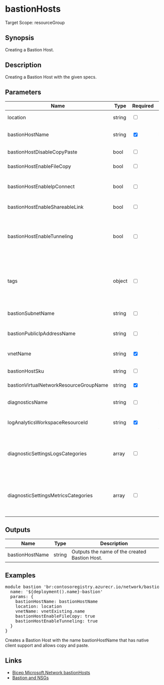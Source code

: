 ﻿# bastionHosts

Target Scope: resourceGroup

## Synopsis
Creating a Bastion Host.

## Description
Creating a Bastion Host with the given specs.

## Parameters
| Name | Type | Required | Validation | Default value | Description |
| -- |  -- | -- | -- | -- | -- |
| location | string | <input type="checkbox"> | None | <pre>resourceGroup().location</pre> | Specifies the Azure location where the resource should be created. Defaults to the resourcegroup location. |
| bastionHostName | string | <input type="checkbox" checked> | Length between 1-80 | <pre></pre> | Specifies the name of the Azure Bastion resource. |
| bastionHostDisableCopyPaste | bool | <input type="checkbox"> | None | <pre>false</pre> | Enable/Disable Copy/Paste feature of the Bastion Host resource. |
| bastionHostEnableFileCopy | bool | <input type="checkbox"> | None | <pre>false</pre> | Enable/Disable File Copy (between Host & Client) feature of the Bastion Host resource. |
| bastionHostEnableIpConnect | bool | <input type="checkbox"> | None | <pre>false</pre> | Enable/Disable IP Connect feature of the Bastion Host resource. This will allow you to connect to VM\'s (either azure or non-azure) using the VM\'s private IP address through Bastion. |
| bastionHostEnableShareableLink | bool | <input type="checkbox"> | None | <pre>false</pre> | Enable/Disable Shareable Link of the Bastion Host resource which is a URL to the bastion remote to the VM. |
| bastionHostEnableTunneling | bool | <input type="checkbox"> | None | <pre>false</pre> | Enable/Disable Tunneling feature of the Bastion Host resource.<br>SSH tunneling is a method of transporting arbitrary networking data over an encrypted SSH connection. It can be used to add encryption to legacy applications. It can also be used to implement VPNs (Virtual Private Networks) and access intranet services across firewalls. |
| tags | object | <input type="checkbox"> | None | <pre>{}</pre> | The tags to apply to this resource. This is an object with key/value pairs.<br>Example:<br>{<br>&nbsp;&nbsp;&nbsp;FirstTag: myvalue<br>&nbsp;&nbsp;&nbsp;SecondTag: another value<br>} |
| bastionSubnetName | string | <input type="checkbox"> | Length between 1-80 | <pre>'AzureBastionSubnet'</pre> | Name of the Azure Bastion subnet. This is probably going to have to be `AzureBastionSubnet` due to Azure restrictions. |
| bastionPublicIpAddressName | string | <input type="checkbox"> | Length between 1-80 | <pre>bastionHostName</pre> | The resource name of the Public IP for this Azure Bastion host. |
| vnetName | string | <input type="checkbox" checked> | Length between 2-64 | <pre></pre> | The VNet name to onboard this Azure Bastion Host into. |
| bastionHostSku | string | <input type="checkbox"> | `'Basic'` or `'Standard'` | <pre>'Standard'</pre> | The sku for the Bastion host. |
| bastionVirtualNetworkResourceGroupName | string | <input type="checkbox" checked> | None | <pre></pre> | The resource group of the virtual network the bastion subnet is in. |
| diagnosticsName | string | <input type="checkbox"> | Length between 1-260 | <pre>'AzurePlatformCentralizedLogging'</pre> | The name of the diagnostics. This defaults to `AzurePlatformCentralizedLogging`. |
| logAnalyticsWorkspaceResourceId | string | <input type="checkbox" checked> | Length between 0-* | <pre></pre> | The azure resource id of the log analytics workspace to log the diagnostics to. If you set this to an empty string, logging & diagnostics will be disabled. |
| diagnosticSettingsLogsCategories | array | <input type="checkbox"> | None | <pre>[<br>  {<br>    categoryGroup: 'allLogs'<br>    enabled: true<br>  }<br>]</pre> | Which log categories to enable; This defaults to `allLogs`. For array/object format, please refer to https://docs.microsoft.com/en-us/azure/templates/microsoft.insights/diagnosticsettings?tabs=bicep#logsettings. |
| diagnosticSettingsMetricsCategories | array | <input type="checkbox"> | None | <pre>[<br>  {<br>    categoryGroup: 'AllMetrics'<br>    enabled: true<br>  }<br>]</pre> | Which Metrics categories to enable; This defaults to `AllMetrics`. For array/object format, please refer to https://docs.microsoft.com/en-us/azure/templates/microsoft.insights/diagnosticsettings?tabs=bicep&pivots=deployment-language-bicep#metricsettings |

## Outputs
| Name | Type | Description |
| -- |  -- | -- |
| bastionHostName | string | Outputs the name of the created Bastion Host. |

## Examples
<pre>
module bastion 'br:contosoregistry.azurecr.io/network/bastionHosts:latest' = {
  name: '${deployment().name}-bastion'
  params: {
    bastionHostName: bastionHostName
    location: location
    vnetName: vnetExisting.name
    bastionHostEnableFileCopy: true
    bastionHostEnableTunneling: true
  }
}
</pre>
<p>Creates a Bastion Host with the name bastionHostName that has native client support and allows copy and paste.</p>

## Links
- [Bicep Microsoft.Network bastionHosts](https://learn.microsoft.com/en-us/azure/templates/microsoft.network/bastionhosts?pivots=deployment-language-bicep)<br>
- [Bastion and NSGs](https://learn.microsoft.com/en-gb/azure/bastion/bastion-nsg)
